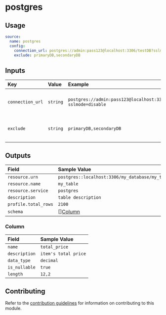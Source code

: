 # postgres

## Usage

```yaml
source:
  name: postgres
  config:
    connection_url: postgres://admin:pass123@localhost:3306/testDB?sslmode=disable
    exclude: primaryDB,secondaryDB
```

## Inputs

| Key | Value | Example | Description |    |
| :-- | :---- | :------ | :---------- | :- |
| `connection_url` | `string` | `postgres://admin:pass123@localhost:3306/testDB?sslmode=disable` | URL to access the postgres server | *required* |
| `exclude` | `string` | `primaryDB,secondaryDB` | This is a comma separated db list | *optional* |

## Outputs

| Field | Sample Value |
| :---- | :---- |
| `resource.urn` | `postgres::localhost:3306/my_database/my_table` |
| `resource.name` | `my_table` |
| `resource.service` | `postgres` |
| `description` | `table description` |
| `profile.total_rows` | `2100` |
| `schema` | [][Column](#column) |

### Column

| Field | Sample Value |
| :---- | :---- |
| `name` | `total_price` |
| `description` | `item's total price` |
| `data_type` | `decimal` |
| `is_nullable` | `true` |
| `length` | `12,2` |

## Contributing

Refer to the [contribution guidelines](../../../docs/contribute/guide.md#adding-a-new-extractor) for information on contributing to this module.
